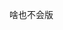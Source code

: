 
<!---
Volta233/Volta233 is a ✨ special ✨ repository because its `README.md` (this file) appears on your GitHub profile.
You can click the Preview link to take a look at your changes.
--->



啥也不会版
